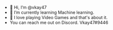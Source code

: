 - 👋 Hi, I’m @vkay47
- 🌱 I’m currently learning Machine learning.
- 👀 I love playing Video Games and that's about it.
- You can reach me out on Discord. Vkay47#9446

<!---
vkay47/vkay47 is a ✨ special ✨ repository because its `README.md` (this file) appears on your GitHub profile.
You can click the Preview link to take a look at your changes.
--->
